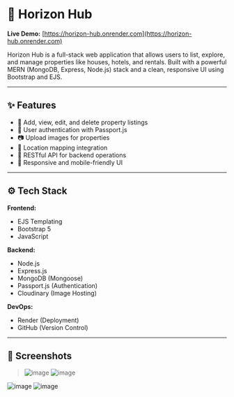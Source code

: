 # 🌅 Horizon Hub

**Live Demo:** [https://horizon-hub.onrender.com](https://horizon-hub.onrender.com)

Horizon Hub is a full-stack web application that allows users to list, explore, and manage properties like houses, hotels, and rentals. Built with a powerful MERN (MongoDB, Express, Node.js) stack and a clean, responsive UI using Bootstrap and EJS.

---

## ✨ Features

- 🏡 Add, view, edit, and delete property listings
- 🔐 User authentication with Passport.js
- 📷 Upload images for properties
- 📍 Location mapping integration
- 🧾 RESTful API for backend operations
- 📱 Responsive and mobile-friendly UI

---

## ⚙️ Tech Stack

**Frontend:**
- EJS Templating
- Bootstrap 5
- JavaScript

**Backend:**
- Node.js
- Express.js
- MongoDB (Mongoose)
- Passport.js (Authentication)
- Cloudinary (Image Hosting)

**DevOps:**
- Render (Deployment)
- GitHub (Version Control)

---

## 📸 Screenshots

>![image](https://github.com/user-attachments/assets/f2f639d8-2839-463b-8325-5c91396937cc)
>![image](https://github.com/user-attachments/assets/832d7ad4-f66a-4853-9bef-696dd87d982e)

![image](https://github.com/user-attachments/assets/e8cf1b9f-9384-45f3-9266-0cf5ded2916c)
![image](https://github.com/user-attachments/assets/e6d49562-093b-4016-8af3-cd06c5ccfc04)



